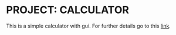# PROJECT: CALCULATOR

This is a simple calculator with gui. For further details go to this [link](https://www.theodinproject.com/lessons/foundations-calculator).
